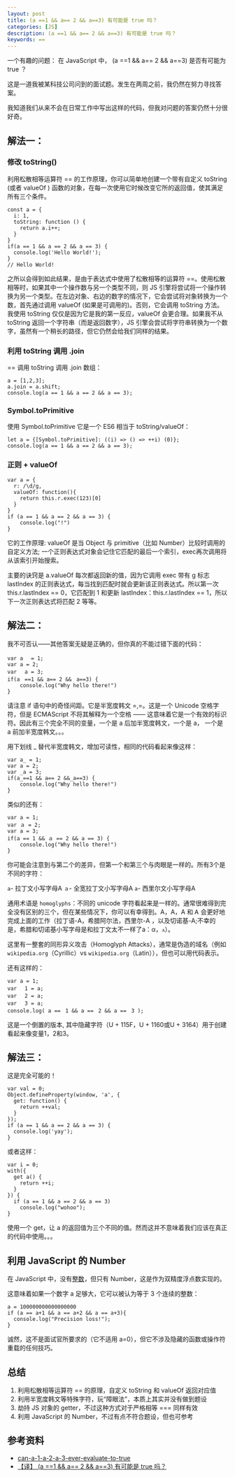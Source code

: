 ```yaml
---
layout: post
title: (a ==1 && a== 2 && a==3) 有可能是 true 吗？
categories: [JS]
description: (a ==1 && a== 2 && a==3) 有可能是 true 吗？
keywords: ==
---
```


一个有趣的问题：
在 JavaScript 中， (a ==1 && a== 2 && a==3) 是否有可能为 true ？

这是一道我被某科技公司问到的面试题。发生在两周之前，我仍然在努力寻找答案。

我知道我们从来不会在日常工作中写出这样的代码，但我对问题的答案仍然十分很好奇。

## 解法一：

### 修改 toString()

利用松散相等运算符 == 的工作原理，你可以简单地创建一个带有自定义 toString (或者 valueOf ) 函数的对象，在每一次使用它时候改变它所的返回值，使其满足所有三个条件。
```
const a = {
  i: 1,
  toString: function () {
    return a.i++;
  }
}
if(a == 1 && a == 2 && a == 3) {
  console.log('Hello World!');
}
// Hello World!
```
之所以会得到如此结果，是由于表达式中使用了松散相等的运算符 ==。使用松散相等时，如果其中一个操作数与另一个类型不同，则 JS 引擎将尝试将一个操作转换为另一个类型。在左边对象、右边的数字的情况下，它会尝试将对象转换为一个数，首先通过调用 valueOf (如果是可调用的)。否则，它会调用 toString 方法。我使用 toString 仅仅是因为它是我的第一反应，valueOf 会更合理。如果我不从 toString 返回一个字符串（而是返回数字），JS 引擎会尝试将字符串转换为一个数字，虽然有一个稍长的路径，但它仍然会给我们同样的结果。

### 利用 toString 调用 .join 

== 调用 toString 调用 .join 数组：
```
a = [1,2,3];
a.join = a.shift;
console.log(a == 1 && a == 2 && a == 3);
```

### Symbol.toPrimitive

使用 Symbol.toPrimitive 它是一个 ES6 相当于 toString/valueOf：
```
let a = {[Symbol.toPrimitive]: ((i) => () => ++i) (0)};
console.log(a == 1 && a == 2 && a == 3);
```

### 正则 + valueOf

```
var a = {
  r: /\d/g, 
  valueOf: function(){
    return this.r.exec(123)[0]
  }
}
if (a == 1 && a == 2 && a == 3) {
    console.log("!")
}
```
它的工作原理: valueOf 是当 Object 与 primitive（比如 Number）比较时调用的自定义方法; 一个正则表达式对象会记住它匹配的最后一个索引，exec再次调用将从该索引开始搜索。

主要的诀窍是 a.valueOf 每次都返回新的值，因为它调用 exec 带有 g 标志 lastIndex 的正则表达式，每当找到匹配时就会更新该正则表达式。所以第一次 this.r.lastIndex == 0，它匹配到 1 和更新 lastIndex：this.r.lastIndex == 1，所以下一次正则表达式将匹配 2 等等。

## 解法二：

我不可否认——其他答案无疑是正确的，但你真的不能过错下面的代码：
```
var aﾠ = 1;
var a = 2;
var ﾠa = 3;
if(aﾠ==1 && a== 2 &&ﾠa==3) {
    console.log("Why hello there!")
}
```
请注意 if 语句中的奇怪间距。它是半宽度韩文 =,=。这是一个 Unicode 空格字符，但是 ECMAScript 不将其解释为一个空格 —— 这意味着它是一个有效的标识符。因此有三个完全不同的变量，一个是 a 后加半宽度韩文，一个是 a， 一个是 a 前加半宽度韩文。。。

用下划线 _ 替代半宽度韩文，增加可读性，相同的代码看起来像这样：
```
var a_ = 1;
var a = 2;
var _a = 3;
if(a_==1 && a== 2 &&_a==3) {
    console.log("Why hello there!")
}
```
类似的还有：
```
var a = 1;
var ａ = 2;
var а = 3;
if(a == 1 && ａ == 2 && а == 3) {
    console.log("Why hello there!")
}
```
你可能会注意到与第二个的差异，但第一个和第三个与肉眼是一样的。所有3个是不同的字符：

`a`- 拉丁文小写字母A 
`ａ`- 全宽拉丁文小写字母A 
`а`- 西里尔文小写字母A

通用术语是 `homoglyphs`：不同的 unicode 字符看起来是一样的。通常很难得到完全没有区别的三个，但在某些情况下，你可以有幸得到。A，Α，А 和 Ꭺ 会更好地完成上面的工作（拉丁语-A，希腊阿尔法，西里尔-A ，以及切诺基-A;不幸的是，希腊和切诺基小写字母是和拉丁文太不一样了a：α，ꭺ）。

这里有一整套的同形异义攻击（Homoglyph Attacks），通常是伪造的域名（例如 `wikipediа.org`（Cyrillic）vs `wikipedia.org`（Latin）），但也可以用代码表示。

还有这样的：
```
var a = 1;
var ﾠ1 = a;
var ﾠ2 = a;
var ﾠ3 = a;
console.log( a ==ﾠ1 && a ==ﾠ2 && a ==ﾠ3 );
```
这是一个倒置的版本,  其中隐藏字符（U + 115F，U + 1160或U + 3164）用于创建看起来像变量1，2和3。

## 解法三：

这是完全可能的！
```
var val = 0;
Object.defineProperty(window, 'a', {
  get: function() {
    return ++val;
  }
});
if (a == 1 && a == 2 && a == 3) {
  console.log('yay');
}
```
或者这样：
```
var i = 0;
with({
  get a() {
    return ++i;
  }
}) {
  if (a == 1 && a == 2 && a == 3)
    console.log("wohoo");
}
```
使用一个 get，让 a 的返回值为三个不同的值。然而这并不意味着我们应该在真正的代码中使用。。。

## 利用 JavaScript 的 Number

在 JavaScript 中，没有[整数](https://stackoverflow.com/questions/33773296/is-there-or-isnt-there-an-integer-type-in-javascript/33774009#33774009)，但只有 Number，这是作为双精度浮点数实现的。

这意味着如果一个数字 a 足够大，它可以被认为等于 3 个连续的整数：
```
a = 100000000000000000
if (a == a+1 && a == a+2 && a == a+3){
  console.log("Precision loss!");
}
```
诚然，这不是面试官所要求的（它不适用 a=0），但它不涉及隐藏的函数或操作符重载的任何技巧。

## 总结

1. 利用松散相等运算符 == 的原理，自定义 toString 和 valueOf 返回对应值
2. 利用半宽度韩文等特殊字符，玩“障眼法”，本质上其实并没有做到题设
3. 劫持 JS 对象的 getter，不过这种方式对于严格相等 === 同样有效
4. 利用 JavaScript 的 Number，不过有点不符合题设，但也可参考

## 参考资料

- [can-a-1-a-2-a-3-ever-evaluate-to-true](https://stackoverflow.com/questions/48270127/can-a-1-a-2-a-3-ever-evaluate-to-true)
- [【译】 (a ==1 && a== 2 && a==3) 有可能是 true 吗？](http://elevenbeans.github.io/2018/01/23/nothing-is-impossible-for-javascript/)
